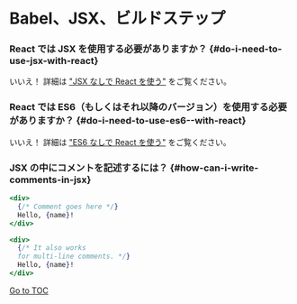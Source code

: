 
# Babel、JSX、ビルドステップ


### React では JSX を使用する必要がありますか？ {#do-i-need-to-use-jsx-with-react}

いいえ！ 詳細は ["JSX なしで React を使う"](./react-without-jsx.html) をご覧ください。

### React では ES6（もしくはそれ以降のバージョン）を使用する必要がありますか？ {#do-i-need-to-use-es6--with-react}

いいえ！ 詳細は ["ES6 なしで React を使う"](./react-without-es6.html) をご覧ください。

### JSX の中にコメントを記述するには？ {#how-can-i-write-comments-in-jsx}

```jsx
<div>
  {/* Comment goes here */}
  Hello, {name}!
</div>
```

```jsx
<div>
  {/* It also works 
  for multi-line comments. */}
  Hello, {name}! 
</div>
```
<span style="float: footnote;"><a href="./index.html#toc">Go to TOC</a></span>
